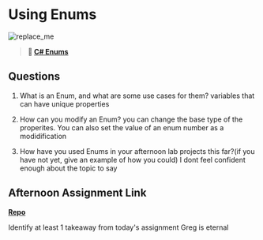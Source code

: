 # Using Enums

![replace_me](https://codeworks.blob.core.windows.net/public/assets/img/illustrations/placeholder.svg)

> **📖 [C# Enums](https://codeworksacademy.com/fs-student-guide/resources/wk10/03-Enums)**

## Questions

1. What is an Enum, and what are some use cases for them?
   variables that can have unique properties

2. How can you modify an Enum?
   you can change the base type of the properites. You can also set the value of an enum number as a modidification

3. How have you used Enums in your afternoon lab projects this far?(if you have not yet, give an example of how you could)
   I dont feel confident enough about the topic to say

## Afternoon Assignment Link

**[Repo](https://github.com/AustinDye/<ASSIGNMENT_REPO>)**

Identify at least 1 takeaway from today's assignment
Greg is eternal
